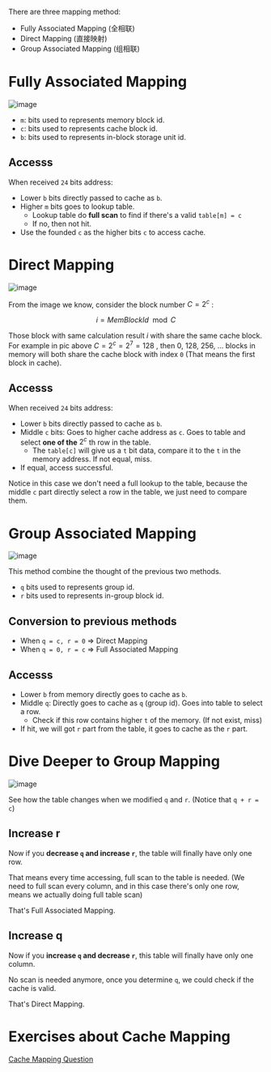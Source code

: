 There are three mapping method:

- Fully Associated Mapping (全相联)
- Direct Mapping (直接映射)
- Group Associated Mapping (组相联)

# Fully Associated Mapping

![image](https://github.com/Oya-Learning-Notes/ASM-Learning-Note/assets/61616918/098250de-3f0a-4824-b97b-3a051bbbefe3)

- `m`: bits used to represents memory block id.
- `c`: bits used to represents cache block id.
- `b`: bits used to represents in-block storage unit id.

## Accesss

When received `24` bits address:

- Lower `b` bits directly passed to cache as `b`.
- Higher `m` bits goes to lookup table.
  - Lookup table do **full scan** to find if there's a valid `table[m] = c`
  - If no, then not hit.
- Use the founded `c` as the higher bits `c` to access cache.

# Direct Mapping

![image](https://github.com/Oya-Learning-Notes/ASM-Learning-Note/assets/61616918/0ecd7921-f1c6-4c7b-8120-b3ac0d0f5aa4)

From the image we know, consider the block number $C = 2^c$ :

$$
i = MemBlockId \mod C
$$

Those block with same calculation result $i$ with share the same cache block. For example in pic above $C = 2^c = 2^7 = 128$ , then 0, 128, 256, ... blocks in memory will both share the cache block with index `0` (That means the first block in cache).

## Accesss

When received `24` bits address:

- Lower `b` bits directly passed to cache as `b`.
- Middle `c` bits: Goes to higher cache address as `c`. Goes to table and select **one of the** $2^c$ th row in the table.
  - The `table[c]` will give us a `t` bit data, compare it to the `t` in the memory address. If not equal, miss.
- If equal, access successful.

Notice in this case we don't need a full lookup to the table, because the middle `c` part directly select a row in the table, we just need to compare them.

# Group Associated Mapping

![image](https://github.com/Oya-Learning-Notes/ASM-Learning-Note/assets/61616918/6af70b73-2d8c-4d3a-a682-e232de21b9a9)

This method combine the thought of the previous two methods.

- `q` bits used to represents group id.
- `r` bits used to represents in-group block id.


## Conversion to previous methods

- When `q = c, r = 0` => Direct Mapping
- When `q = 0, r = c` => Full Associated Mapping

## Accesss

- Lower `b` from memory directly goes to cache as `b`.
- Middle `q`: Directly goes to cache as `q` (group id). Goes into table to select a row.
  - Check if this row contains higher `t` of the memory. (If not exist, miss)
- If hit, we will got `r` part from the table, it goes to cache as the `r` part.

# Dive Deeper to Group Mapping

![image](https://github.com/Oya-Learning-Notes/ASM-Learning-Note/assets/61616918/f771717a-7f25-4a91-a6a9-1d9afabde7c1)

See how the table changes when we modified `q` and `r`. (Notice that `q + r = c`)

## Increase r

Now if you **decrease `q` and increase `r`**, the table will finally have only one row. 

That means every time accessing, full scan to the table is needed. (We need to full scan every column, and in this case there's only one row, means we actually doing full table scan)

That's Full Associated Mapping.

## Increase q

Now if you **increase `q` and decrease `r`**, this table will finally have only one column.

No scan is needed anymore, once you determine `q`, we could check if the cache is valid.

That's Direct Mapping.

# Exercises about Cache Mapping

[Cache Mapping Question](./cache_mapping_que.md)